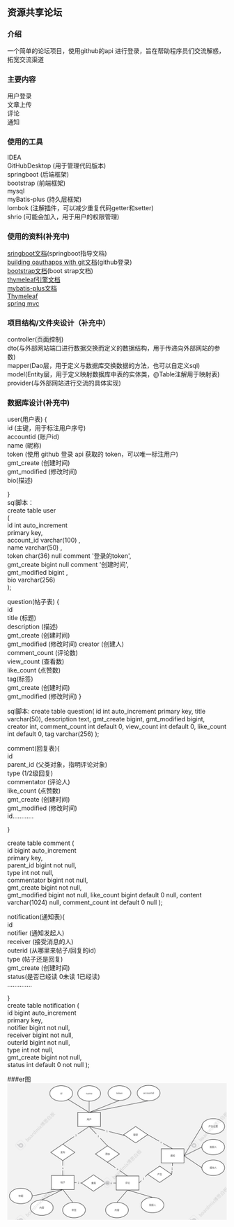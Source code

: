 ## 资源共享论坛

### 介绍
一个简单的论坛项目，使用github的api 进行登录，旨在帮助程序员们交流解惑，拓宽交流渠道

### 主要内容
用户登录  
文章上传   
评论  
通知

### 使用的工具
IDEA  
GitHubDesktop (用于管理代码版本)  
springboot (后端框架)  
bootstrap (前端框架)  
mysql   
myBatis-plus (持久层框架)  
lombok (注解插件，可以减少重复代码getter和setter)  
shrio (可能会加入，用于用户的权限管理)


### 使用的资料(补充中)
[sringboot文档](https://spring.io/guides)(springboot指导文档)  
[building oauthapps with git文档](https://docs.github.com/en/apps/oauth-apps/building-oauth-apps)(github登录)  
[bootstrap文档](https://v3.bootcss.com/getting-started/)(boot strap文档)  
[thymeleaf引擎文档](https://fanlychie.github.io/post/thymeleaf.html)  
[mybatis-plus文档](https://baomidou.com/introduce/)  
[Thymeleaf](https://www.thymeleaf.org/doc/tutorials/3.0/usingthymeleaf.html#setting-attribute-values)  
[spring mvc](https://docs.spring.io/spring-framework/docs/5.0.3.RELEASE/spring-framework-reference/web.html#mvc-config-interceptors)

### 项目结构/文件夹设计（补充中）
controller(页面控制)  
dto(与外部网站端口进行数据交换而定义的数据结构，用于传递向外部网站的参数)  
mapper(Dao层，用于定义与数据库交换数据的方法，也可以自定义sql)  
model(Entity层，用于定义映射数据库中表的实体类，@Table注解用于映射表)
provider(与外部网站进行交流的具体实现)

### 数据库设计(补充中)
user(用户表) {   
id (主键，用于标注用户序号)  
accountid (账户id)  
name (昵称)  
token (使用 github 登录 api 获取的 token，可以唯一标注用户)  
gmt_create (创建时间)   
gmt_modified (修改时间)  
bio(描述)

}  
sql脚本：  
create table user  
(  
id           int auto_increment   
primary key,   
account_id   varchar(100) ,   
name         varchar(50)  ,   
token        char(36)     null comment '登录的token',   
gmt_create   bigint       null comment '创建时间',   
gmt_modified bigint       ,   
bio          varchar(256)    
);



question(帖子表) {   
id  
title   (标题)  
description (描述)  
gmt_create (创建时间)   
gmt_modified (修改时间)
creator (创建人)  
comment_count (评论数)   
view_count (查看数)  
like_count (点赞数)  
tag(标签)  
gmt_create (创建时间)   
gmt_modified (修改时间)
}

sql脚本:
create table question(
id int auto_increment primary key,
title varchar(50),
description text,
gmt_create bigint,
gmt_modified bigint,
creator int,
comment_count int default 0,
view_count int default 0,
like_count int default 0,
tag varchar(256)
);


comment(回复表){  
id  
parent_id  (父类对象，指明评论对象)  
type  (1/2级回复)  
commentator (评论人)  
like_count (点赞数)  
gmt_create (创建时间)   
gmt_modified (修改时间)  
id............  

}  

create table comment
(  
id            bigint auto_increment   
primary key,   
parent_id     bigint           not null,   
type          int              not null,   
commentator   bigint           not null,   
gmt_create    bigint           not null,   
gmt_modified  bigint           not null,
like_count    bigint default 0 null,
content       varchar(1024)    null,
comment_count int    default 0 null
);  

notification(通知表){    
id  
notifier (通知发起人)  
receiver (接受消息的人)    
outerid (从哪里来帖子/回复的id)  
type (帖子还是回复)  
gmt_create (创建时间)  
status(是否已经读 0未读 1已经读)  
..............

}   
create table notification
(  
id         bigint auto_increment   
primary key,   
notifier   bigint        not null,   
receiver   bigint        not null,   
outerId    bigint        not null,   
type       int           not null,   
gmt_create bigint        not null,   
status     int default 0 not null
);



###er图
![er图](erpicture.png)

